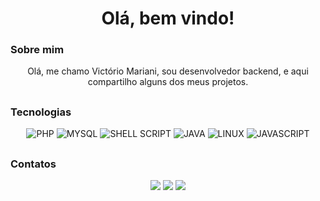<div align=center>
  <h1>
    Olá, bem vindo!</br>
  </h1>
</div>

### Sobre mim
<div align=center>

Olá, me chamo Victório Mariani, sou desenvolvedor backend, e aqui compartilho alguns dos meus projetos.

</div>

##
### Tecnologias

 <div align=center>

  <img alt="PHP" src="https://img.shields.io/badge/PHP-777BB4?style=for-the-badge&logo=php&logoColor=white"/>
  <img alt="MYSQL" src="https://img.shields.io/badge/MySQL-005C84?style=for-the-badge&logo=mysql&logoColor=white"/>
  <img alt="SHELL SCRIPT" src="https://img.shields.io/badge/Shell_Script-121011?style=for-the-badge&logo=gnu-bash&logoColor=white"/>
  <img alt="JAVA" src="https://img.shields.io/badge/JAVA-ED8B00?style=for-the-badge&logo=openjdk&logoColor=white"/>
  <img alt="LINUX" src="https://img.shields.io/badge/Linux-FCC624?style=for-the-badge&logo=linux&logoColor=black"/>
  <img alt="JAVASCRIPT" src="https://img.shields.io/badge/JavaScript-F7DF1E?style=for-the-badge&logo=javascript&logoColor=black"/>
  
 </div>

##

### Contatos

<div align=center>
  <a href="https://www.linkedin.com/in/victorio-v-mariani" target="_blank"><img src="https://img.shields.io/badge/-LinkedIn-%230077B5?style=for-the-badge&logo=linkedin&logoColor=white" target="_blank"></a> 
  <a href="mailto:victorio.v.mariani@gmail.com" target="_blank"><img src="https://img.shields.io/badge/Gmail-D14836?style=for-the-badge&logo=gmail&logoColor=white" target="_blank"></a>  
  <a href="https://www.t.me/victorio_vm" target="_blank"><img src="https://img.shields.io/badge/Telegram-2CA5E0?style=for-the-badge&logo=telegram&logoColor=white" target="_blank"></a>
</div>

